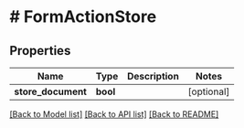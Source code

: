 # # FormActionStore

## Properties

Name | Type | Description | Notes
------------ | ------------- | ------------- | -------------
**store_document** | **bool** |  | [optional]

[[Back to Model list]](../../README.md#models) [[Back to API list]](../../README.md#endpoints) [[Back to README]](../../README.md)
